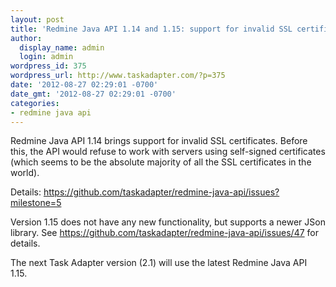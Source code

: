 ```yaml
---
layout: post
title: 'Redmine Java API 1.14 and 1.15: support for invalid SSL certificates'
author:
  display_name: admin
  login: admin
wordpress_id: 375
wordpress_url: http://www.taskadapter.com/?p=375
date: '2012-08-27 02:29:01 -0700'
date_gmt: '2012-08-27 02:29:01 -0700'
categories:
- redmine java api
---
```

<p>Redmine Java API 1.14 brings support for invalid SSL certificates. Before this, the API would refuse to work with servers using self-signed certificates (which seems to be the absolute majority of all the SSL certificates in the world).</p>
<p>Details:&nbsp;<a href="https://github.com/taskadapter/redmine-java-api/issues?milestone=5&amp;state=closed">https://github.com/taskadapter/redmine-java-api/issues?milestone=5</a></p>
<p>Version 1.15 does not have any new functionality, but supports a newer JSon library. See&nbsp;<a href="https://github.com/taskadapter/redmine-java-api/issues/47">https://github.com/taskadapter/redmine-java-api/issues/47</a>&nbsp;for details.</p>
<p>The next Task Adapter version (2.1) will use the latest Redmine Java API 1.15.</p>
